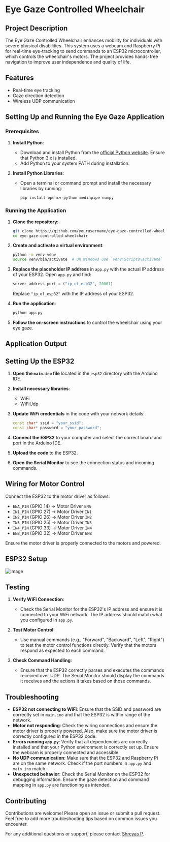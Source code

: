 # Eye Gaze Controlled Wheelchair

## Project Description
The Eye Gaze Controlled Wheelchair enhances mobility for individuals with severe physical disabilities. This system uses a webcam and Raspberry Pi for real-time eye-tracking to send commands to an ESP32 microcontroller, which controls the wheelchair's motors. The project provides hands-free navigation to improve user independence and quality of life.

## Features
- Real-time eye tracking
- Gaze direction detection
- Wireless UDP communication

## Setting Up and Running the Eye Gaze Application

### Prerequisites

1. **Install Python**:
   - Download and install Python from the [official Python website](https://www.python.org/downloads/release/python-31011/). Ensure that Python 3.x is installed.
   - Add Python to your system PATH during installation.

2. **Install Python Libraries**:
   - Open a terminal or command prompt and install the necessary libraries by running:
     ```bash
     pip install opencv-python mediapipe numpy
     ```

### Running the Application

1. **Clone the repository**:
    ```bash
    git clone https://github.com/yourusername/eye-gaze-controlled-wheelchair.git
    cd eye-gaze-controlled-wheelchair
    ```

2. **Create and activate a virtual environment**:
    ```bash
    python -m venv venv
    source venv/bin/activate  # On Windows use `venv\Scripts\activate`
    ```

3. **Replace the placeholder IP address** in `app.py` with the actual IP address of your ESP32. Open `app.py` and find:
    ```python
    server_address_port = ("ip_of_esp32", 20001)
    ```
    Replace `"ip_of_esp32"` with the IP address of your ESP32.

4. **Run the application**:
    ```bash
    python app.py
    ```

5. **Follow the on-screen instructions** to control the wheelchair using your eye gaze.

## Application Output
   

## Setting Up the ESP32

1. **Open the `main.ino` file** located in the `esp32` directory with the Arduino IDE.

2. **Install necessary libraries**:
    - WiFi
    - WiFiUdp

3. **Update WiFi credentials** in the code with your network details:
    ```cpp
    const char* ssid = "your_ssid";
    const char* password = "your_password";
    ```

4. **Connect the ESP32** to your computer and select the correct board and port in the Arduino IDE.

5. **Upload the code** to the ESP32.

6. **Open the Serial Monitor** to see the connection status and incoming commands.

## Wiring for Motor Control

Connect the ESP32 to the motor driver as follows:
- `ENA_PIN` (GPIO 14) -> Motor Driver `ENA`
- `IN1_PIN` (GPIO 27) -> Motor Driver `IN1`
- `IN2_PIN` (GPIO 26) -> Motor Driver `IN2`
- `IN3_PIN` (GPIO 25) -> Motor Driver `IN3`
- `IN4_PIN` (GPIO 33) -> Motor Driver `IN4`
- `ENB_PIN` (GPIO 32) -> Motor Driver `ENB`

Ensure the motor driver is properly connected to the motors and powered.

## ESP32 Setup
![image](https://github.com/user-attachments/assets/abab2c34-9fe8-4700-919e-1297104caf0d)

## Testing

1. **Verify WiFi Connection**:
   - Check the Serial Monitor for the ESP32's IP address and ensure it is connected to your WiFi network. The IP address should match what you configured in `app.py`.

2. **Test Motor Control**:
   - Use manual commands (e.g., "Forward", "Backward", "Left", "Right") to test the motor control functions directly. Verify that the motors respond as expected to each command.

3. **Check Command Handling**:
   - Ensure that the ESP32 correctly parses and executes the commands received over UDP. The Serial Monitor should display the commands it receives and the actions it takes based on those commands.


## Troubleshooting

- **ESP32 not connecting to WiFi**: Ensure that the SSID and password are correctly set in `main.ino` and that the ESP32 is within range of the network.
- **Motor not responding**: Check the wiring connections and ensure the motor driver is properly powered. Also, make sure the motor driver is correctly configured in the ESP32 code.
- **Errors running `app.py`**: Verify that all dependencies are correctly installed and that your Python environment is correctly set up. Ensure the webcam is properly connected and accessible.
- **No UDP communication**: Make sure that the ESP32 and Raspberry Pi are on the same network. Check if the port numbers in `app.py` and `main.ino` match.
- **Unexpected behavior**: Check the Serial Monitor on the ESP32 for debugging information. Ensure the gaze detection and command mapping in `app.py` are functioning as intended.

## Contributing

Contributions are welcome! Please open an issue or submit a pull request.
Feel free to add more troubleshooting tips based on common issues you encounter.

For any additional questions or support, please contact [Shreyas P](mailto:shreyasp182002@gmail.com).

